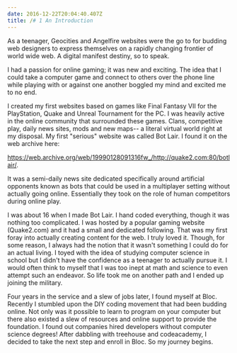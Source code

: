 ```yaml
---
date: 2016-12-22T20:04:40.407Z
title: /# 1 An Introduction
---
```

As a teenager, Geocities and Angelfire websites were the go to for budding web designers to express themselves on a rapidly changing frontier of world wide web. A digital manifest destiny, so to speak.

I had a passion for online gaming; it was new and exciting. The idea that I could take a computer game and connect to others over the phone line while playing with or against one another boggled my mind and excited me to no end.

I created my first websites based on games like Final Fantasy VII for the PlayStation, Quake and Unreal Tournament for the PC. I was heavily active in the online community that surrounded these games. Clans, competitive play, daily news sites, mods and new maps-- a literal virtual world right at my disposal. My first "serious" website was called Bot Lair. I found it on the web archive here:

https://web.archive.org/web/19990128091316fw_/http://quake2.com:80/botlair/.

It was a semi-daily news site dedicated specifically around artificial opponents known as bots that could be used in a multiplayer setting without actually going online. Essentially they took on the role of human competitors during online play.

I was about 16 when I made Bot Lair. I hand coded everything, though it was nothing too complicated. I was hosted by a popular gaming website (Quake2.com) and it had a small and dedicated following. That was my first foray into actually creating content for the web. I truly loved it. Though, for some reason, I always had the notion that it wasn't something I could do for an actual living. I toyed with the idea of studying computer science in school but I didn't have the confidence as a teenager to actually pursue it. I would often think to myself that I was too inept at math and science to even attempt such an endeavor. So life took me on another path and I ended up joining the military.

Four years in the service and a slew of jobs later, I found myself at Bloc. Recently I stumbled upon the DIY coding movement that had been budding online. Not only was it possible to learn to program on your computer but there also existed a slew of resources and online support to provide the foundation. I found out companies hired developers without computer science degrees! After dabbling with treehouse and codeacademy, I decided to take the next step and enroll in Bloc. So my journey begins.
